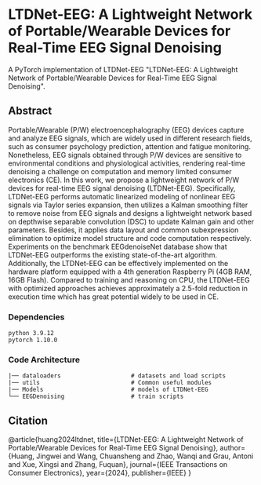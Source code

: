 # LTDNet-EEG: A Lightweight Network of Portable/Wearable Devices for Real-Time EEG Signal Denoising

A PyTorch implementation of LTDNet-EEG "LTDNet-EEG: A Lightweight Network of Portable/Wearable Devices for Real-Time EEG Signal Denoising". 

## Abstract

Portable/Wearable (P/W) electroencephalography (EEG) devices capture and analyze EEG signals, which are widely used in different research fields, such as consumer psychology prediction, attention and fatigue monitoring. Nonetheless, EEG signals obtained through P/W devices are sensitive to environmental conditions and physiological activities, rendering real-time denoising a challenge on computation and memory limited consumer electronics (CE). In this work, we propose a lightweight network of P/W devices for real-time EEG signal denoising (LTDNet-EEG). Specifically, LTDNet-EEG performs automatic linearized modeling of nonlinear EEG signals via Taylor series expansion, then utilizes a Kalman smoothing filter to remove noise from EEG signals and designs a lightweight network based on depthwise separable convolution (DSC) to update Kalman gain and other parameters. Besides, it applies data layout and common subexpression elimination to optimize model structure and code computation respectively. Experiments on the benchmark EEGdenoiseNet database show that LTDNet-EEG outperforms the existing state-of-the-art algorithm. Additionally, the LTDNet-EEG can be effectively implemented on the hardware platform equipped with a 4th generation Raspberry Pi (4GB RAM, 16GB Flash). Compared to training and reasoning on CPU, the LTDNet-EEG with optimized approaches achieves approximately a 2.5-fold reduction in execution time which has great potential widely to be used in CE.

### Dependencies

```
python 3.9.12
pytorch 1.10.0
```

### Code Architecture

```
|── dataloaders                    # datasets and load scripts
|── utils                          # Common useful modules
|── Models                         # models of LTDNet-EEG
└── EEGDenoising                   # train scripts
```

## Citation

@article{huang2024ltdnet,
  title={LTDNet-EEG: A Lightweight Network of Portable/Wearable Devices for Real-Time EEG Signal Denoising},
  author={Huang, Jingwei and Wang, Chuansheng and Zhao, Wanqi and Grau, Antoni and Xue, Xingsi and Zhang, Fuquan},
  journal={IEEE Transactions on Consumer Electronics},
  year={2024},
  publisher={IEEE}
}

